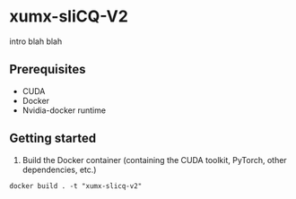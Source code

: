 # xumx-sliCQ-V2

intro blah blah

## Prerequisites

* CUDA
* Docker
* Nvidia-docker runtime

## Getting started

1. Build the Docker container (containing the CUDA toolkit, PyTorch, other dependencies, etc.)

```
docker build . -t "xumx-slicq-v2"
```
